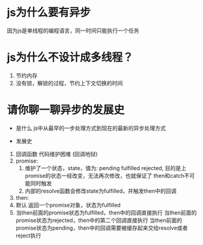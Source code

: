 # js为什么要有异步
因为js是单线程的编程语言，同一时间只能执行一个任务

# js为什么不设计成多线程？
1. 节约内存
2. 没有锁，解锁的过程，节约上下文切换的时间

# 请你聊一聊异步的发展史
- 是什么
  js中从最早的一步处理方式到现在的最新的异步处理方式

- 发展史
1. 回调函数 代码维护困难 (回调地狱)
2. promise: 
   1. 维护了一个状态，state，值为: pending fulfilled rejected, 目的是上promise的状态一经改变，无法再次修改，也就保证了 then和catch不可能同时触发
   2. 内部的resolve函数会修改state为fulfilled，并触发then中的回调
3. then:
  1. 默认 返回一个promise对象，状态为fulfilled
  2. 当then前面的promise状态为fulfilled，then中的回调直接执行
     当then前面的promise状态为rejected，then中的第二个回调直接执行
     当then前面的promise状态为pending，then中的回调需要被缓存起来交给resolve或者reject执行